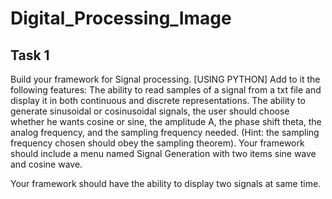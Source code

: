 # Digital_Processing_Image

## Task 1
Build your framework for Signal processing. [USING PYTHON]
Add to it the following features: 
The ability to read samples of a signal from a txt file and display it in both continuous and discrete representations.
The ability to generate sinusoidal or cosinusoidal signals, the user should choose whether he wants cosine or sine, the amplitude A, the phase shift theta, the analog frequency, and the sampling frequency needed. (Hint: the sampling frequency chosen should obey the sampling theorem). Your framework should include a menu named Signal Generation with two items sine wave and cosine wave. 

Your framework should have the ability to display two signals at same time.
